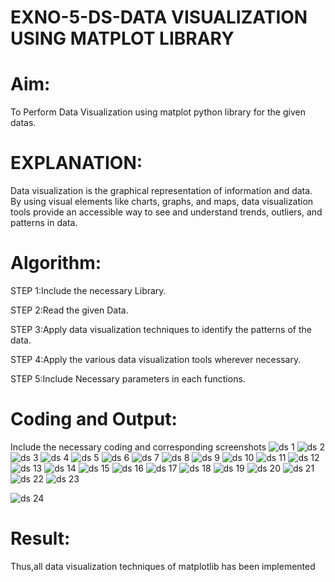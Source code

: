 # EXNO-5-DS-DATA VISUALIZATION USING MATPLOT LIBRARY

# Aim:
  To Perform Data Visualization using matplot python library for the given datas.

# EXPLANATION:
Data visualization is the graphical representation of information and data. By using visual elements like charts, graphs, and maps, data visualization tools provide an accessible way to see and understand trends, outliers, and patterns in data.

# Algorithm:
STEP 1:Include the necessary Library.

STEP 2:Read the given Data.

STEP 3:Apply data visualization techniques to identify the patterns of the data.

STEP 4:Apply the various data visualization tools wherever necessary.

STEP 5:Include Necessary parameters in each functions.

# Coding and Output:
 Include the necessary coding and corresponding screenshots
![ds 1](https://github.com/user-attachments/assets/491a6a95-b24a-4b78-8c71-11080a395aea)
![ds 2](https://github.com/user-attachments/assets/97d46d0b-d05c-4845-b463-54b3a8f314c9)
![ds 3](https://github.com/user-attachments/assets/88142bb0-c184-4d69-8c3d-c83eecd0945f)
![ds 4](https://github.com/user-attachments/assets/e21896d7-5fd9-4bac-a19e-146be1386b32)
![ds 5](https://github.com/user-attachments/assets/925d4500-6cbe-4ec9-afaf-104afbc66c88)
![ds 6](https://github.com/user-attachments/assets/23714bac-31a8-45c9-80b5-95768541705a)
![ds 7](https://github.com/user-attachments/assets/f93b9949-002d-47cd-8bab-b35433398b2a)
![ds 8](https://github.com/user-attachments/assets/de0f2b49-d988-4939-915d-84aac8a21cf7)
![ds 9](https://github.com/user-attachments/assets/e9316db6-af96-4fb1-b139-53f17a16d316)
![ds 10](https://github.com/user-attachments/assets/1bde820e-4edf-4ece-9c66-6496bf3da9c8)
![ds 11](https://github.com/user-attachments/assets/1b606988-f9d3-43c2-b691-e6cd296faaa6)
![ds 12](https://github.com/user-attachments/assets/cd35b588-cd17-40ba-8fca-331a2e3066e6)
![ds 13](https://github.com/user-attachments/assets/3bed79cb-6b08-4f51-91bb-82c09802a6a7)
![ds 14](https://github.com/user-attachments/assets/bd39213e-db42-4d74-b987-486581a114b0)
![ds 15](https://github.com/user-attachments/assets/3e279bf5-7757-4e10-a22a-94290371286d)
![ds 16](https://github.com/user-attachments/assets/3381259e-23e5-4e14-a277-f736e089b99d)
![ds 17](https://github.com/user-attachments/assets/5f15094a-26c3-4b3b-a04c-d933444cfe3d)
![ds 18](https://github.com/user-attachments/assets/375fe5f1-7190-477c-a08c-c5660a62a74b)
![ds 19](https://github.com/user-attachments/assets/8f02f179-86f9-4487-a308-39ca6bfc69f7)
![ds 20](https://github.com/user-attachments/assets/c80b91e8-2eca-4ac1-919d-36602df9bc6e)
![ds 21](https://github.com/user-attachments/assets/309a1235-d38d-4f1f-881a-206549ccc8c1)
![ds 22](https://github.com/user-attachments/assets/adc3d14d-7d67-48e9-b899-87e37a3b6172)
![ds 23](https://github.com/user-attachments/assets/1f11c513-1ca1-44a9-a5b8-1903bea775eb)

![ds 24](https://github.com/user-attachments/assets/15c197f9-1565-43f8-9650-2773458245af)

# Result:
Thus,all data visualization techniques of matplotlib has been implemented
 
